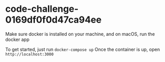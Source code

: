 # code-challenge-0169df0f0d47ca94ee

Make sure docker is installed on your machine, and on macOS, run the docker app

To get started, just run ```docker-compose up```
Once the container is up, open ```http://localhost:3000```
